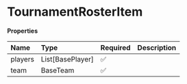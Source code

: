 # TournamentRosterItem

**Properties**

| Name    | Type             | Required | Description |
| :------ | :--------------- | :------- | :---------- |
| players | List[BasePlayer] | ✅       |             |
| team    | BaseTeam         | ✅       |             |

<!-- This file was generated by liblab | https://liblab.com/ -->
